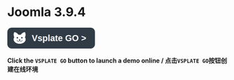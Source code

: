# Joomla 3.9.4

<a href="https://www.vsplate.com/?docker-compose=https://github.com/vsplate/dcenvs/joomla/3.9.4"><img alt="VSPLATE GO" src="https://raw.githubusercontent.com/vsplate/images/master/vsgo_btn.png" width="200px"></a>

**Click the `VSPLATE GO` button to launch a demo online / 点击`VSPLATE GO`按钮创建在线环境**